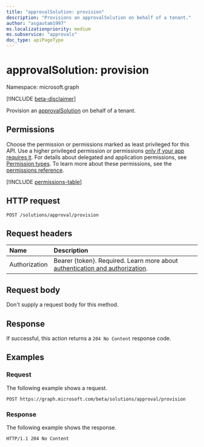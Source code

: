 ```yaml
---
title: "approvalSolution: provision"
description: "Provisions an approvalSolution on behalf of a tenant."
author: "asgautam1997"
ms.localizationpriority: medium
ms.subservice: "approvals"
doc_type: apiPageType
---
```


# approvalSolution: provision

Namespace: microsoft.graph

[!INCLUDE [beta-disclaimer](../../includes/beta-disclaimer.md)]

Provision an [approvalSolution](../resources/approvalsolution.md) on behalf of a tenant.

## Permissions

Choose the permission or permissions marked as least privileged for this API. Use a higher privileged permission or permissions [only if your app requires it](/graph/permissions-overview#best-practices-for-using-microsoft-graph-permissions). For details about delegated and application permissions, see [Permission types](/graph/permissions-overview#permission-types). To learn more about these permissions, see the [permissions reference](/graph/permissions-reference).

<!-- {
  "blockType": "permissions",
  "name": "approvalsolution-provision-permissions"
}
-->
[!INCLUDE [permissions-table](../includes/permissions/approvalsolution-provision-permissions.md)]

## HTTP request

<!-- {
  "blockType": "ignored"
}
-->
``` http
POST /solutions/approval/provision
```

## Request headers

|Name|Description|
|:---|:---|
|Authorization|Bearer {token}. Required. Learn more about [authentication and authorization](/graph/auth/auth-concepts).|

## Request body

Don't supply a request body for this method.

## Response

If successful, this action returns a `204 No Content` response code.

## Examples

### Request

The following example shows a request.
<!-- {
  "blockType": "request",
  "name": "approvalsolutionthis.provision"
}
-->
``` http
POST https://graph.microsoft.com/beta/solutions/approval/provision
```


### Response

The following example shows the response.

<!-- {
  "blockType": "response",
  "truncated": true
}
-->
``` http
HTTP/1.1 204 No Content
```

